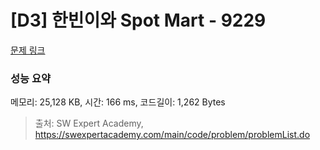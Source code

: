 # [D3] 한빈이와 Spot Mart - 9229 

[문제 링크](https://swexpertacademy.com/main/code/problem/problemDetail.do?contestProbId=AW8Wj7cqbY0DFAXN) 

### 성능 요약

메모리: 25,128 KB, 시간: 166 ms, 코드길이: 1,262 Bytes



> 출처: SW Expert Academy, https://swexpertacademy.com/main/code/problem/problemList.do